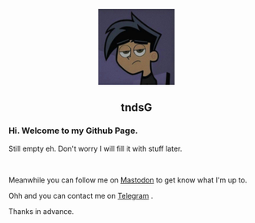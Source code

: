 <p align="center"><a href="https://tndsG.github.io"><img src="assets/user-logo/logo1.jpg" width="150"></a></p>
<h2 align="center"><b>tndsG</b></h2>


### <b>Hi. Welcome to my Github Page.</b>

 Still empty eh. Don't worry I will fill it with stuff later.

</br>

Meanwhile you can follow me on <a rel="me" href="https://mastodon.social/@tharushtnds">Mastodon</a> to get know what I'm up to.

Ohh and you can contact me on <a rel="me" href="https://t.me/cyteax">Telegram</a> .


Thanks in advance.
